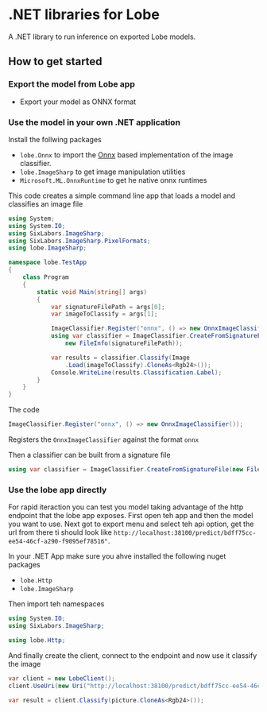 # .NET libraries for Lobe

A .NET library to run inference on exported Lobe models.

## How to get started

### Export the model from Lobe app

* Export  your model as ONNX format

### Use the model in your own .NET application

Install the follwing packages
* ```lobe.Onnx``` to import the [Onnx](https://github.com/Microsoft/onnxruntime) based implementation of the image classifier.
*  ```lobe.ImageSharp``` to get image manipulation utilities 
*  ```Microsoft.ML.OnnxRuntime``` to get he native onnx runtimes

This code creates a simple command line app that loads a model and classifies an image file
```cs
using System;
using System.IO;
using SixLabors.ImageSharp;
using SixLabors.ImageSharp.PixelFormats;
using lobe.ImageSharp;

namespace lobe.TestApp
{
    class Program
    {
        static void Main(string[] args)
        {
            var signatureFilePath = args[0];
            var imageToClassify = args[1];

            ImageClassifier.Register("onnx", () => new OnnxImageClassifier());
            using var classifier = ImageClassifier.CreateFromSignatureFile(
                new FileInfo(signatureFilePath));

            var results = classifier.Classify(Image
                .Load(imageToClassify).CloneAs<Rgb24>());
            Console.WriteLine(results.Classification.Label);
        }
    }
}
```
The code
```cs
ImageClassifier.Register("onnx", () => new OnnxImageClassifier());
```

Registers the ```OnnxImageClassifier``` against the format ```onnx```

Then a classifier can be built from a signature file

```cs
using var classifier = ImageClassifier.CreateFromSignatureFile(new FileInfo(signatureFilePath));

```

### Use the lobe app directly

For rapid iteraction you can test you model taking advantage of the http endpoint that the lobe app exposes. First open teh app and then the model you want to use. Next got to export menu and select teh api option, get the url from there ti should look like ```http://localhost:38100/predict/bdff75cc-ee54-46cf-a290-f9095ef78516"```.

In your .NET App make sure you ahve installed the following nuget packages
* ```lobe.Http```
* ```lobe.ImageSharp```

Then import teh namespaces
```csharp
using System.IO;
using SixLabors.ImageSharp;

using lobe.Http;

```

And finally create the client, connect to the endpoint and now use it classify the image
```csharp
var client = new LobeClient();
client.UseUri(new Uri("http://localhost:38100/predict/bdff75cc-ee54-46cf-a290-f9095ef78516"));

var result = client.Classify(picture.CloneAs<Rgb24>());

```
